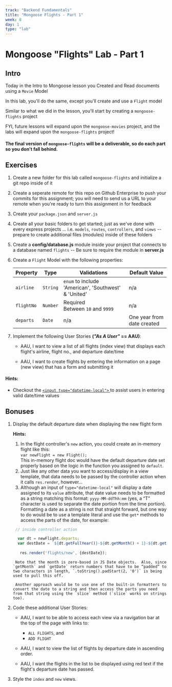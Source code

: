 ```yaml
---
track: "Backend Fundamentals"
title: "Mongoose Flights - Part 1"
week: 8
day: 1
type: "lab"
---
```


# Mongoose "Flights" Lab - Part 1

## Intro

Today in the Intro to Mongoose lesson you Created and Read documents using a `Movie` Model

In this lab, you'll do the same, except you'll create and use a `Flight` model

Similar to what we did in the lesson, you'll start by creating a `mongoose-flights` project

FYI, future lessons will expand upon the `mongoose-movies` project, and the labs will expand upon the `mongoose-flights` project!

#### The final version of `mongoose-flights` will be a deliverable, so do each part so you don't fall behind.

## Exercises

1. Create a new folder for this lab called `mongoose-flights` and initialize a git repo inside of it
2. Create a seperate remote for this repo on Github Enterprise to push your commits for this assignment; you will need to send us a URL to your remote when you're ready to turn this assignment in for feedback
3. Create your `package.json` and `server.js`
4. Create all your basic folders to get started; just as we've done with every express projects ... i.e. `models`, `routes`, `controllers`, and `views` -- prepare to create additional files (modules) inside of these folders
5. Create a **config/database.js** module inside your project that connects to a database named `flights` -- Be sure to require the module in **server.js**

6. Create a `Flight` Model with the following properties:

	| Property | Type | Validations | Default Value |
	|---|---|---|---|
	| `airline`| `String`| `enum` to include 'American', 'Southwest' & 'United' | n/a | 
	| `flightNo`| `Number`| Required<br>Between `10` and `9999` | n/a | 
	| `departs`| `Date`| n/a | One year from date created | 

4. Implement the following User Stories **(_"As A User"_ == AAU)**:
	- AAU, I want to view a list of all flights (index view) that displays each flight's airline, flight no., and departure date/time
	
	- AAU, I want to create flights by entering the information on a page (new view) that has a form and submitting it

#### Hints:

- Checkout the [`<input type="datetime-local">`
](https://developer.mozilla.org/en-US/docs/Web/HTML/Element/input/datetime-local) to assist users in entering valid date/time values


## Bonuses

1. Display the default departure date when displaying the new flight form 
	
	**Hints:**

	1. In the flight controller's `new` action, you could create an in-memory flight like this:<br>`var newFlight = new Flight();`<br>  This in-memory flight doc would have the default departure date set properly based on the logic in the function you assigned to `default`.
	2. Just like any other data you want to access/display in a view template, that data needs to be passed by the controller action when it calls `res.render`, however…
	3. Although an input of `type="datetime-local"` will display a date assigned to its `value` attribute, that date value needs to be formatted as a string matching this format: `yyyy-MM-ddThh:mm` (yes, a “T” character is used to separate the date portion from the time portion).  Formatting a date as a string is not that straight forward, but one way to do would be to use a template literal and use the `get*` methods to access the parts of the date, for example:<br>

	```js
	 // inside controller action

	  var dt = newFlight.departs;
	  var destDate = `${dt.getFullYear()}-${dt.getMonth() + 1}-${dt.getDate()}T${dt.getHours().toString().padStart(2, '0')}:${dt.getMinutes().toString().padStart(2, '0')}`;
	  
	   res.render('flights/new', {destDate});
	```
		Note that the month is zero-based in JS Date objects.  Also, since `getMonth` and `getDate` return numbers that have to be “padded” to two characters in length, `.toString().padStart(2, '0')` is being used to pull this off.
		
		Another approach would be to use one of the built-in formatters to convert the date to a string and then access the parts you need from that string using the `slice` method (`slice` works on strings too).


2. Code these additional User Stories:
	- AAU, I want to be able to access each view via a navigation bar at the top of the page with links to:
		- `ALL FLIGHTS`, and
		- `ADD FLIGHT`
	
	- AAU, I want to view the list of flights by departure date in ascending order.
	
	- AAU, I want the flights in the list to be displayed using red text if the flight's departure date has passed.

3. Style the `index` and `new` views.

